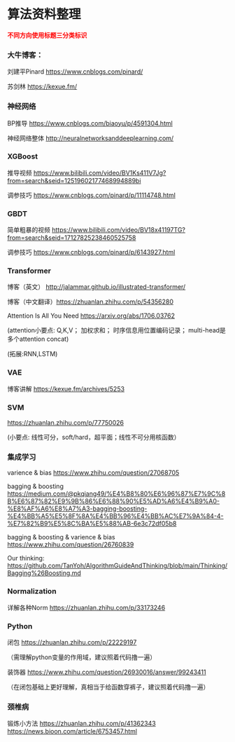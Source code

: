# 算法资料整理

<font color="red">**不同方向使用标题三分类标识**</font>

### 大牛博客：
刘建平Pinard https://www.cnblogs.com/pinard/

苏剑林 https://kexue.fm/

### 神经网络
BP推导 https://www.cnblogs.com/biaoyu/p/4591304.html

神经网络整体 http://neuralnetworksanddeeplearning.com/

### XGBoost
推导视频 https://www.bilibili.com/video/BV1Ks411V7Jg?from=search&seid=12519602177468994889bi

调参技巧 https://www.cnblogs.com/pinard/p/11114748.html

### GBDT
简单粗暴的视频 https://www.bilibili.com/video/BV18x41197TG?from=search&seid=17127825238460525758

调参技巧 https://www.cnblogs.com/pinard/p/6143927.html

### Transformer
博客（英文） http://jalammar.github.io/illustrated-transformer/

博客（中文翻译）https://zhuanlan.zhihu.com/p/54356280

Attention Is All You Need https://arxiv.org/abs/1706.03762

(attention小要点: Q,K,V； 加权求和； 时序信息用位置编码记录； multi-head是多个attention concat)

(拓展:RNN,LSTM)

### VAE
博客讲解 https://kexue.fm/archives/5253

### SVM
https://zhuanlan.zhihu.com/p/77750026

(小要点: 线性可分，soft/hard，超平面；线性不可分用核函数）

### 集成学习
varience & bias https://www.zhihu.com/question/27068705

bagging & boosting https://medium.com/@pkqiang49/%E4%B8%80%E6%96%87%E7%9C%8B%E6%87%82%E9%9B%86%E6%88%90%E5%AD%A6%E4%B9%A0-%E8%AF%A6%E8%A7%A3-bagging-boosting-%E4%BB%A5%E5%8F%8A%E4%BB%96%E4%BB%AC%E7%9A%84-4-%E7%82%B9%E5%8C%BA%E5%88%AB-6e3c72df05b8

bagging & boosting & varience & bias https://www.zhihu.com/question/26760839

Our thinking: https://github.com/TanYoh/AlgorithmGuideAndThinking/blob/main/Thinking/Bagging%26Boosting.md

### Normalization

详解各种Norm https://zhuanlan.zhihu.com/p/33173246

### Python
闭包 https://zhuanlan.zhihu.com/p/22229197

（需理解python变量的作用域，建议照着代码撸一遍）

装饰器 https://www.zhihu.com/question/26930016/answer/99243411

（在闭包基础上更好理解，真相当于给函数穿裤子，建议照着代码撸一遍）

### 颈椎病
锻炼小方法 https://zhuanlan.zhihu.com/p/41362343
https://news.bioon.com/article/6753457.html
